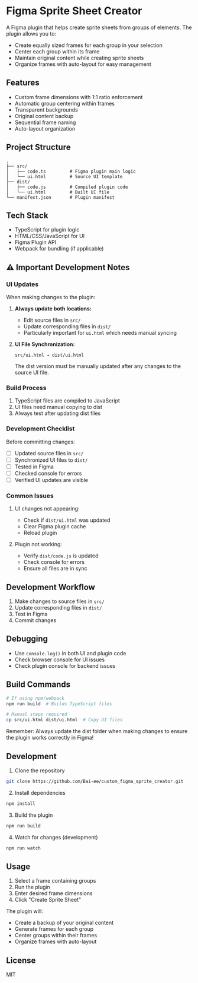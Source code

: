 # Figma Sprite Sheet Creator

A Figma plugin that helps create sprite sheets from groups of elements. The plugin allows you to:

- Create equally sized frames for each group in your selection
- Center each group within its frame
- Maintain original content while creating sprite sheets
- Organize frames with auto-layout for easy management

## Features

- Custom frame dimensions with 1:1 ratio enforcement
- Automatic group centering within frames
- Transparent backgrounds
- Original content backup
- Sequential frame naming
- Auto-layout organization

## Project Structure
```
.
├── src/
│   ├── code.ts         # Figma plugin main logic
│   └── ui.html         # Source UI template
├── dist/
│   ├── code.js         # Compiled plugin code
│   └── ui.html         # Built UI file
└── manifest.json       # Plugin manifest
```

## Tech Stack
- TypeScript for plugin logic
- HTML/CSS/JavaScript for UI
- Figma Plugin API
- Webpack for bundling (if applicable)

## ⚠️ Important Development Notes

### UI Updates
When making changes to the plugin:
1. **Always update both locations:**
   - Edit source files in `src/`
   - Update corresponding files in `dist/`
   - Particularly important for `ui.html` which needs manual syncing

2. **UI File Synchronization:**
   ```
   src/ui.html → dist/ui.html
   ```
   The dist version must be manually updated after any changes to the source UI file.

### Build Process
1. TypeScript files are compiled to JavaScript
2. UI files need manual copying to dist
3. Always test after updating dist files

### Development Checklist
Before committing changes:
- [ ] Updated source files in `src/`
- [ ] Synchronized UI files to `dist/`
- [ ] Tested in Figma
- [ ] Checked console for errors
- [ ] Verified UI updates are visible

### Common Issues
1. UI changes not appearing:
   - Check if `dist/ui.html` was updated
   - Clear Figma plugin cache
   - Reload plugin

2. Plugin not working:
   - Verify `dist/code.js` is updated
   - Check console for errors
   - Ensure all files are in sync

## Development Workflow
1. Make changes to source files in `src/`
2. Update corresponding files in `dist/`
3. Test in Figma
4. Commit changes

## Debugging
- Use `console.log()` in both UI and plugin code
- Check browser console for UI issues
- Check plugin console for backend issues

## Build Commands
```bash
# If using npm/webpack
npm run build  # Builds TypeScript files

# Manual steps required
cp src/ui.html dist/ui.html  # Copy UI files
```

Remember: Always update the dist folder when making changes to ensure the plugin works correctly in Figma!

## Development

1. Clone the repository
```bash
git clone https://github.com/Bai-ee/custom_figma_sprite_creator.git
```

2. Install dependencies
```bash
npm install
```

3. Build the plugin
```bash
npm run build
```

4. Watch for changes (development)
```bash
npm run watch
```

## Usage

1. Select a frame containing groups
2. Run the plugin
3. Enter desired frame dimensions
4. Click "Create Sprite Sheet"

The plugin will:
- Create a backup of your original content
- Generate frames for each group
- Center groups within their frames
- Organize frames with auto-layout

## License

MIT 